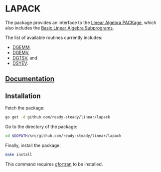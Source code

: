 # LAPACK

The package provides an interface to the [Linear Algebra PACKage][lapack], which
also includes the [Basic Linear Algebra Subprograms][blas].

The list of available routines currently includes:

* [DGEMM](http://www.netlib.org/lapack/explore-html/dc/da8/dgemm_8f.html),
* [DGEMV](http://www.netlib.org/lapack/explore-html/dc/da8/dgemv_8f.html),
* [DGTSV](http://www.netlib.org/lapack/explore-html/d1/db3/dgtsv_8f.html), and
* [DSYEV](http://www.netlib.org/lapack/explore-html/dd/d4c/dsyev_8f.html).

## [Documentation][doc]

## Installation

Fetch the package:

```bash
go get -d github.com/ready-steady/linear/lapack
```

Go to the directory of the package:

```bash
cd $GOPATH/src/github.com/ready-steady/linear/lapack
```

Finally, install the package:

```bash
make install
```

This command requires [gfortran][gfortran] to be installed.

[blas]: http://www.netlib.org/blas/
[gfortran]: https://gcc.gnu.org/wiki/GFortranBinaries
[lapack]: http://www.netlib.org/lapack/

[doc]: http://godoc.org/github.com/ready-steady/linear/lapack
